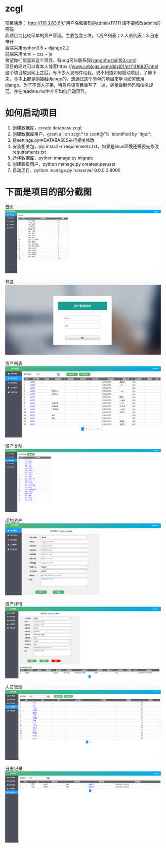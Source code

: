 # zcgl
项目演示： http://119.3.63.64/  用户名和密码是admin/111111  请不要修改admin的密码   
此项目为比较简单的资产管理。主要包含三块，1.资产列表；2.人员列表；3.日志审计  
后端采用python3.6 + django2.2  
前端采用html + css + js  
希望你们能喜欢这个项目，有bug可以联系我(yangbhust@163.com)  
项目的经过可以看本人博客https://www.cnblogs.com/ddzj01/p/11316837.html  
这个项目放到网上之后，有不少人发邮件给我，说不知道如何启动项目，了解下来，基本上都是刚接触django的，想通过这个简单的项目来学习如何使用django。为了不误人子弟，特意将该项目重写了一遍，尽量做到代码和命名规范。并在readme.md中介绍如何启动项目。  

# 如何启动项目
1. 创建数据库，create database zcgl;  
2. 创建数据库用户，grant all on zcgl.* to scott@'%' identified by 'tiger';  
3. 将settings.py中DATABASES进行相关修改  
4. 安装相关包，pip install -r requirements.txt，如果是linux环境还需要先修改requirements.txt    
5. 迁移数据库，python manage.py migrate  
6. 创建超级用户，python manage.py createsuperuser  
6. 启动项目，python manage.py runserver 0.0.0.0:8000  

# 下面是项目的部分截图
首页
![Image text](https://github.com/YangBaohust/myimages/blob/master/zcgl/index.png)

登录
![Image text](https://github.com/YangBaohust/myimages/blob/master/zcgl/login.png)

资产列表
![Image text](https://github.com/YangBaohust/myimages/blob/master/zcgl/serlist.png)

资产类型
![Image text](https://github.com/YangBaohust/myimages/blob/master/zcgl/sertype.png)

添加资产
![Image text](https://github.com/YangBaohust/myimages/blob/master/zcgl/seradd.png)

资产详情
![Image text](https://github.com/YangBaohust/myimages/blob/master/zcgl/serdetail.png)

人员管理
![Image text](https://github.com/YangBaohust/myimages/blob/master/zcgl/persondetail.png)

日志记录
![Image text](https://github.com/YangBaohust/myimages/blob/master/zcgl/log.png)
